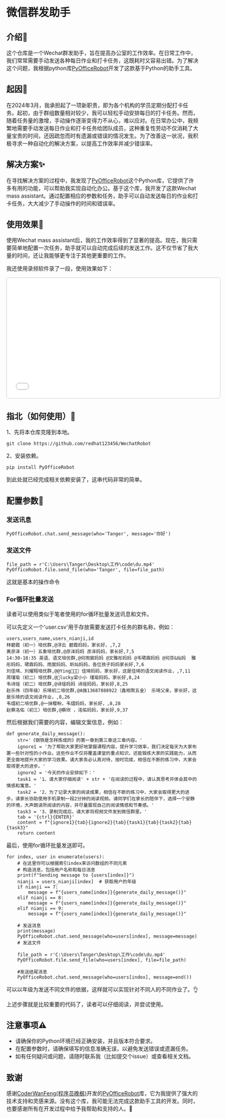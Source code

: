# 微信群发助手

## 介绍🎈

这个仓库是一个Wechat群发助手，旨在提高办公室的工作效率。在日常工作中，我们常常需要手动发送各种每日作业和打卡任务，这既耗时又容易出错。为了解决这个问题，我根据python库[PyOfficeRobot](https://github.com/CoderWanFeng/PyOfficeRobot)开发了这款基于Python的助手工具。

## 起因🎁

在2024年3月，我承担起了一项新职责，即为各个机构的学员定期分配打卡任务。起初，由于群组数量相对较少，我可以轻松手动安排每日的打卡任务。然而，随着任务量的激增，手动操作逐渐变得力不从心，难以应对。在日常办公中，我频繁地需要手动发送每日作业和打卡任务给团队成员，这种重复性劳动不仅消耗了大量宝贵的时间，还因疏忽而时有遗漏或错误的情况发生。为了改善这一状况，我积极寻求一种自动化的解决方案，以提高工作效率并减少错误率。

## 解决方案✨

在寻找解决方案的过程中，我发现了[PyOfficeRobot](https://github.com/CoderWanFeng/PyOfficeRobot)这个Python库，它提供了许多有用的功能，可以帮助我实现自动化办公。基于这个库，我开发了这款Wechat mass assistant。通过配置相应的参数和任务，助手可以自动发送每日的作业和打卡任务，大大减少了手动操作的时间和错误率。

## 使用效果🎃

使用Wechat mass assistant后，我的工作效率得到了显著的提高。现在，我只需要简单地配置一次任务，助手就可以自动完成后续的发送工作。这不仅节省了我大量的时间，还让我能够更专注于其他更重要的工作。

我还使用录频软件录了一段，使用效果如下：

<iframe src="//player.bilibili.com/player.html?isOutside=true&aid=112455879952896&bvid=BV1aXMmeCEkR&cid=500001548730309&p=1" scrolling="no" border="0" frameborder="no" framespacing="0" allowfullscreen="true" width="560" height="315" style="border:1px solid #CCC; border-radius:4px;"></iframe>


## 指北（如何使用）📐

1、先将本仓库克隆到本地。

```
git clone https://github.com/redhat123456/WechatRobot
```

2、安装依赖。

```
pip install PyOfficeRobot
```

到此处就已经完成相关依赖安装了，这串代码非常的简单。

## 配置参数📝

### 发送讯息

```
PyOfficeRobot.chat.send_message(who='Tanger', message='你好')
```

### 发送文件

```
file_path = r'C:\Users\Tanger\Desktop\工作\code\du.mp4'
PyOfficeRobot.file.send_file(who='Tanger', file=file_path)
```

这就是基本的操作命令

### For循环批量发送

读者可以使用类似于笔者使用的for循环批量发送讯息和文件。

可以先定义一个'user.csv'用于存放需要发送打卡任务的群名称，例如：

```
users,users_name,users_nianji,id
林碧霞（初一）培优群,@浮云 碧霞妈妈，家长好，,7,2
黄彦泽（初一）五象培优群,@彦泽妈妈 彦泽妈妈，家长好,7,5
14:30-18:35 英语、语文培优群,@何雨宸妈妈 @文雅彤妈妈 @韦珺霖妈妈 @何芬&灿妈  雅彤妈妈、珺霖妈妈、雨宸妈妈、昕灿妈妈，各位孩子妈妈家长好,7,6
刘佳琦、刘耀翔培优群,@@Ying🍻🍻🍻 佳琦妈妈，家长好，这是佳琦的语文阅读作业，,7,11
周瑾瑜（初二）培优群,@lucky梁小小 瑾瑜妈妈，家长好,8,24
韦诗瑶（初二）培优群,@诗瑶妈妈 诗瑶妈妈，家长好,8,25
赵乐伟（四年级）乐琦初二培优群,@A强13687888922（鑫相聚五金） 乐琦父亲，家长好，这是乐琦的语文阅读作业，,8,26
韦熠初二培优群,@一抹樱粉，韦熠妈妈，家长好，,8,28
赵蔡洺佑（初三）培优群,@蔡欣 ，洺佑妈妈，家长好,9,37
```

然后根据我们需要的内容，编辑文案信息，例如：

```
def generate_daily_message():
    str='《钢铁是怎样炼成的》的第一章到第三章这三章内容。'
    ignore1 = '为了帮助大家更好地掌握课程内容，提升学习效率，我们决定每天为大家布置一些针对性的小作业。这些作业不仅将覆盖课堂的重点知识，还能锻炼大家的实践能力，从而更全面地提升大家的学习效果。请大家务必认真对待，按时完成，相信在不断的练习中，大家会取得更大的进步。'
    ignore2 = '今天的作业安排如下：'
    task1 = '1、请大家仔细阅读' + str + '在阅读的过程中，请认真思考并体会其中的情感和寓意。'
    task2 = '2、为了记录大家的阅读成果，相信在不断的练习中，大家会取得更大的进步。请家长协助使用手机录制一段2分钟的阅读视频。请同学们在家长的陪伴下，选择一个安静的环境，大声朗读所阅读的内容，并尽量展现自己的阅读情感和节奏感。'
    task3 = '3、录制完成后，请大家将视频文件发到微信群里。'
    tab = '{ctrl}{ENTER}'
    content = f"{ignore1}{tab}{ignore2}{tab}{task1}{tab}{task2}{tab}{task3}"
    return content
```

最后，使用for循环批量发送即可。

```
for index, user in enumerate(users):
    # 在这里你可以根据索引index来访问数组的不同元素
    # 构造消息，包括用户名称和每日消息
    print(f"Sending message to {users[index]}")
    nianji = users_nianji[index]  # 获取用户的年级
    if nianji == 7:
        message = f"{users_name[index]}{generate_daily_message()}"
    elif nianji == 8:
        message = f"{users_name[index]}{generate_daily_message()}"
    elif nianji == 9:
        message = f"{users_name[index]}{generate_daily_message()}"
    
    # 发送消息
    print(message)
    PyOfficeRobot.chat.send_message(who=users[index], message=message)
    # 发送文件

    file_path = r'C:\Users\Tanger\Desktop\工作\code\du.mp4'
    PyOfficeRobot.file.send_file(who=users[index], file=file_path)
    
    #发送结尾消息
    PyOfficeRobot.chat.send_message(who=users[index], message=end())
```
可以以年级为发送不同文件的依据，这样就可以实现针对不同人的不同作业了。👌

上述步骤就是比较重要的代码了，读者可以仔细阅读，并尝试使用。

## 注意事项⚠

- 请确保你的Python环境已经正确安装，并且版本符合要求。
- 在配置参数时，请确保填写的信息准确无误，以避免发送错误或遗漏任务。
- 如有任何疑问或问题，请随时联系我（比如提交个issue）或查看相关文档。

## 致谢

感谢[CoderWanFeng(程序员晚枫)](https://github.com/CoderWanFeng)开发的[PyOfficeRobot](https://github.com/CoderWanFeng/PyOfficeRobot)库，它为我提供了强大的技术支持和灵感来源。没有这个库，我可能无法完成这款助手工具的开发。同时，也要感谢所有在开发过程中给予我帮助和支持的人。🎉
